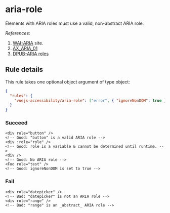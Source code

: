 # aria-role

Elements with ARIA roles must use a valid, non-abstract ARIA role.

_References:_

1. [WAI-ARIA](https://www.w3.org/TR/wai-aria/#role_definitions) site.
2. [AX_ARIA_01](https://github.com/GoogleChrome/accessibility-developer-tools/wiki/Audit-Rules#ax_aria_01)
3. [DPUB-ARIA roles](https://www.w3.org/TR/dpub-aria-1.0/)

## Rule details

This rule takes one optional object argument of type object:

```json
{
  "rules": {
    "vuejs-accessibility/aria-role": ["error", { "ignoreNonDOM": true }]
  }
}
```

### Succeed

```vue
<div role="button" />
<!-- Good: "button" is a valid ARIA role -->
<div :role="role" />
<!-- Good: role is a variable & cannot be determined until runtime. -->
<div />
<!-- Good: No ARIA role -->
<Foo role="test" />
<!-- Good: ignoreNonDOM is set to true -->
```

### Fail

```vue
<div role="datepicker" />
<!-- Bad: "datepicker" is not an ARIA role -->
<div role="range" />
<!-- Bad: "range" is an _abstract_ ARIA role -->
```
